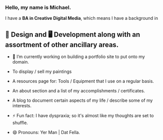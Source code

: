### Hello, my name is Michael.

I have a **BA in Creative Digital Media**, which means I have a background in

## 🎨 Design and 🖥️ Development along with an assortment of other ancillary areas.

* 🔭 I’m currently working on building a portfolio site to put onto my domain.
 * To display / sell my paintings
 * A resources page for: Tools / Equipment that I use on a regular basis.
 * An about section and a list of my accomplishments / certificates.
 * A blog to document certain aspects of my life / describe some of my interests.

  

* ⚡ Fun fact: I have dyspraxia; so it's almost like my thoughts are set to shuffle.
* 😄 Pronouns: Yer Man | Dat Fella.
